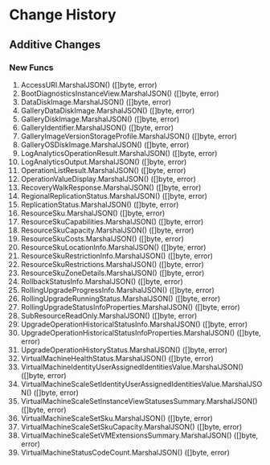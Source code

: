 # Change History

## Additive Changes

### New Funcs

1. AccessURI.MarshalJSON() ([]byte, error)
1. BootDiagnosticsInstanceView.MarshalJSON() ([]byte, error)
1. DataDiskImage.MarshalJSON() ([]byte, error)
1. GalleryDataDiskImage.MarshalJSON() ([]byte, error)
1. GalleryDiskImage.MarshalJSON() ([]byte, error)
1. GalleryIdentifier.MarshalJSON() ([]byte, error)
1. GalleryImageVersionStorageProfile.MarshalJSON() ([]byte, error)
1. GalleryOSDiskImage.MarshalJSON() ([]byte, error)
1. LogAnalyticsOperationResult.MarshalJSON() ([]byte, error)
1. LogAnalyticsOutput.MarshalJSON() ([]byte, error)
1. OperationListResult.MarshalJSON() ([]byte, error)
1. OperationValueDisplay.MarshalJSON() ([]byte, error)
1. RecoveryWalkResponse.MarshalJSON() ([]byte, error)
1. RegionalReplicationStatus.MarshalJSON() ([]byte, error)
1. ReplicationStatus.MarshalJSON() ([]byte, error)
1. ResourceSku.MarshalJSON() ([]byte, error)
1. ResourceSkuCapabilities.MarshalJSON() ([]byte, error)
1. ResourceSkuCapacity.MarshalJSON() ([]byte, error)
1. ResourceSkuCosts.MarshalJSON() ([]byte, error)
1. ResourceSkuLocationInfo.MarshalJSON() ([]byte, error)
1. ResourceSkuRestrictionInfo.MarshalJSON() ([]byte, error)
1. ResourceSkuRestrictions.MarshalJSON() ([]byte, error)
1. ResourceSkuZoneDetails.MarshalJSON() ([]byte, error)
1. RollbackStatusInfo.MarshalJSON() ([]byte, error)
1. RollingUpgradeProgressInfo.MarshalJSON() ([]byte, error)
1. RollingUpgradeRunningStatus.MarshalJSON() ([]byte, error)
1. RollingUpgradeStatusInfoProperties.MarshalJSON() ([]byte, error)
1. SubResourceReadOnly.MarshalJSON() ([]byte, error)
1. UpgradeOperationHistoricalStatusInfo.MarshalJSON() ([]byte, error)
1. UpgradeOperationHistoricalStatusInfoProperties.MarshalJSON() ([]byte, error)
1. UpgradeOperationHistoryStatus.MarshalJSON() ([]byte, error)
1. VirtualMachineHealthStatus.MarshalJSON() ([]byte, error)
1. VirtualMachineIdentityUserAssignedIdentitiesValue.MarshalJSON() ([]byte, error)
1. VirtualMachineScaleSetIdentityUserAssignedIdentitiesValue.MarshalJSON() ([]byte, error)
1. VirtualMachineScaleSetInstanceViewStatusesSummary.MarshalJSON() ([]byte, error)
1. VirtualMachineScaleSetSku.MarshalJSON() ([]byte, error)
1. VirtualMachineScaleSetSkuCapacity.MarshalJSON() ([]byte, error)
1. VirtualMachineScaleSetVMExtensionsSummary.MarshalJSON() ([]byte, error)
1. VirtualMachineStatusCodeCount.MarshalJSON() ([]byte, error)
